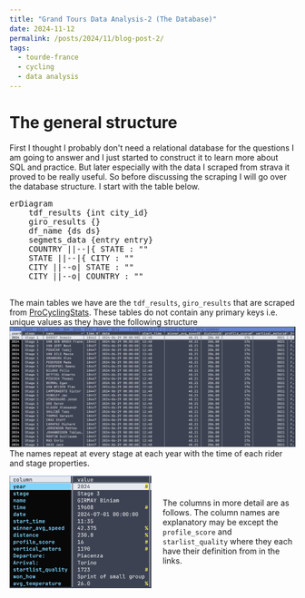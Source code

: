 ```yaml
---
title: "Grand Tours Data Analysis-2 (The Database)"
date: 2024-11-12
permalink: /posts/2024/11/blog-post-2/
tags:
  - tourde-france
  - cycling
  - data analysis
---
```

# The general structure
First I thought I probably don't need a relational database for the questions I
am going to answer and I just started to construct it to learn more about SQL
and practice. But later especially with the data I scraped from strava it
proved to be really useful. So before discussing the scraping I will go over
the database structure. I start with the table below.
<pre class='mermaid'>
erDiagram
    tdf_results {int city_id}
    giro_results {}
    df_name {ds ds}
    segmets_data {entry entry}
    COUNTRY ||--|{ STATE : ""
    STATE ||--|{ CITY : ""
    CITY ||--o| STATE : ""
    CITY ||--o| COUNTRY : ""
  </pre>
The main tables we have are the `tdf_results`, `giro_results` that are scraped from [ProCyclingStats](https://www.procyclingstats.com). These tables do not contain any primary keys i.e. unique values as they have the following structure
![](../images/post_images/ss_2_1.png)
The names repeat at every stage at each year with the time of each rider and stage properties.

<div style="display: flex; align-items: center;"> <img
	src="../images/post_images/ss_2_2.png" alt="Description" style="width:
	250px; margin-right: 20px;"> <p>

The columns in more detail are as follows. The column names
are explanatory may be except the `profile_score` and `starlist_quality` where
they each have their definition from in the links. </p> </div>



<script type="module"> import mermaid from
'https://cdn.jsdelivr.net/npm/mermaid@10/dist/mermaid.esm.min.mjs';
mermaid.initialize({ startOnLoad: true, theme: 'dark' }); </script>
